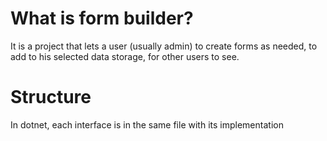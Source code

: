# What is form builder?
It is a project that lets a user (usually admin) to create forms as needed, to add to his selected data storage, for other users to see. 

# Structure
In dotnet, each interface is in the same file with its implementation